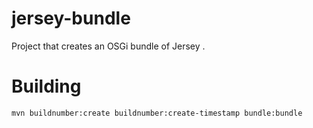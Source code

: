 # jersey-bundle
Project that creates an OSGi bundle of Jersey  .

# Building
`mvn buildnumber:create buildnumber:create-timestamp bundle:bundle`
